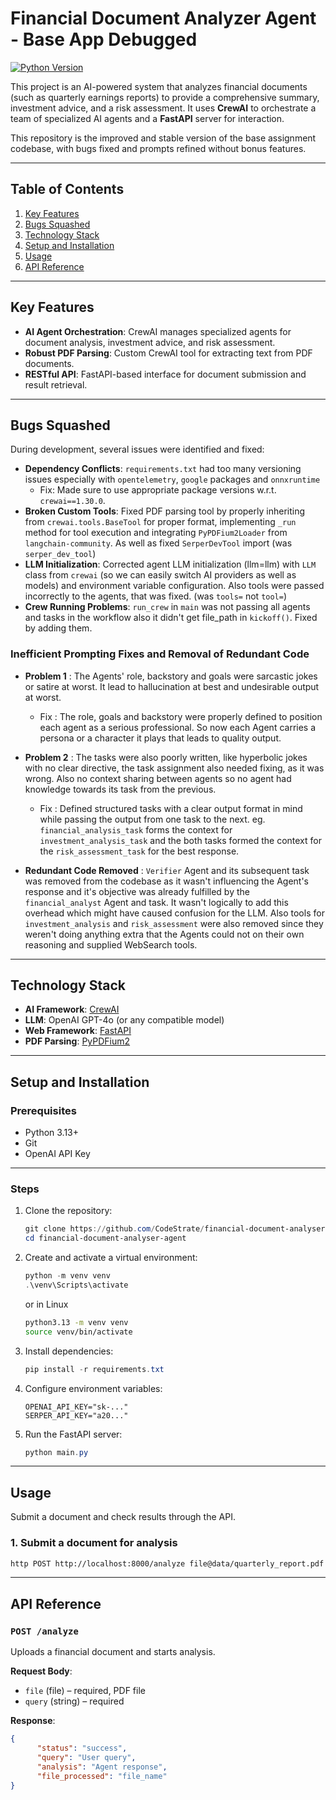# Financial Document Analyzer Agent - Base App Debugged

[![Python Version](https://img.shields.io/badge/python-3.13+-blue.svg)](https://www.python.org/downloads/)

This project is an AI-powered system that analyzes financial documents (such as quarterly earnings reports) to provide a comprehensive summary, investment advice, and a risk assessment. It uses **CrewAI** to orchestrate a team of specialized AI agents and a **FastAPI** server for interaction.

This repository is the improved and stable version of the base assignment codebase, with bugs fixed and prompts refined without bonus features.

---

## Table of Contents

1. [Key Features](#key-features)
2. [Bugs Squashed](#bugs-squashed)
3. [Technology Stack](#technology-stack)
4. [Setup and Installation](#setup-and-installation)
5. [Usage](#usage)
6. [API Reference](#api-reference)

---

## Key Features

* **AI Agent Orchestration**: CrewAI manages specialized agents for document analysis, investment advice, and risk assessment.
* **Robust PDF Parsing**: Custom CrewAI tool for extracting text from PDF documents.
* **RESTful API**: FastAPI-based interface for document submission and result retrieval.

---

## Bugs Squashed

During development, several issues were identified and fixed:

* **Dependency Conflicts**: `requirements.txt` had too many versioning issues especially with `opentelemetry`, `google` packages and `onnxruntime`
    - Fix: Made sure to use appropriate package versions w.r.t. `crewai==1.30.0`.
* **Broken Custom Tools**: Fixed PDF parsing tool by properly inheriting from `crewai.tools.BaseTool` for proper format, implementing `_run` method for tool execution and integrating `PyPDFium2Loader` from `langchain-community`. As well as fixed `SerperDevTool` import (was `serper_dev_tool`)
* **LLM Initialization**: Corrected agent LLM initialization (llm=llm) with `LLM` class from `crewai` (so we can easily switch AI providers as well as models) and environment variable configuration. Also tools were passed incorrectly to the agents, that was fixed. (was `tools=` not `tool=`)
* **Crew Running Problems**: `run_crew` in `main` was not passing all agents and tasks in the workflow also it didn't get file_path in `kickoff()`. Fixed by adding them.

### Inefficient Prompting Fixes and Removal of Redundant Code
* **Problem 1** : The Agents' role, backstory and goals were sarcastic jokes or satire at worst. It lead to hallucination at best and undesirable output at worst.
  - Fix : The role, goals and backstory were properly defined to position each agent as a serious professional. So now each Agent carries a persona or a character it plays that leads to quality output.

* **Problem 2** : The tasks were also poorly written, like hyperbolic jokes with no clear directive, the task assignment also needed fixing, as it was wrong. Also no context sharing between agents so no agent had knowledge towards its task from the previous.
  - Fix : Defined structured tasks with a clear output format in mind while passing the output from one task to the next. eg. `financial_analysis_task` forms the context for `investment_analysis_task` and the both tasks formed the context for the `risk_assessment_task` for the best response.
 
* **Redundant Code Removed** : `Verifier` Agent and its subsequent task was removed from the codebase as it wasn't influencing the Agent's response and it's objective was already fulfilled by the `financial_analyst` Agent and task. It wasn't logically to add this overhead which might have caused confusion for the LLM. Also tools for `investment_analysis` and `risk_assessment` were also removed since they weren't doing anything extra that the Agents could not on their own reasoning and supplied WebSearch tools.

---

## Technology Stack

* **AI Framework**: [CrewAI](https://www.crewai.com/)
* **LLM**: OpenAI GPT-4o (or any compatible model)
* **Web Framework**: [FastAPI](https://fastapi.tiangolo.com/)
* **PDF Parsing**: [PyPDFium2](https://pypdfium2.readthedocs.io/en/stable/)

---

## Setup and Installation

### Prerequisites

* Python 3.13+
* Git
* OpenAI API Key

---

### Steps

1. Clone the repository:

   ```powershell
   git clone https://github.com/CodeStrate/financial-document-analyser-agent.git
   cd financial-document-analyser-agent
   ```

2. Create and activate a virtual environment:

   ```powershell
   python -m venv venv
   .\venv\Scripts\activate
   ```

   or in Linux
   ```bash
   python3.13 -m venv venv
   source venv/bin/activate
   ```

3. Install dependencies:

   ```powershell
   pip install -r requirements.txt
   ```

4. Configure environment variables:
   ```env
   OPENAI_API_KEY="sk-..."
   SERPER_API_KEY="a20..."
   ```

5. Run the FastAPI server:

   ```powershell
   python main.py
   ```

---

## Usage

Submit a document and check results through the API.

### 1. Submit a document for analysis

```bash
http POST http://localhost:8000/analyze file@data/quarterly_report.pdf query="Provide a detailed analysis, recommendation, and risk assessment."
```

---

## API Reference

### `POST /analyze`

Uploads a financial document and starts analysis.

**Request Body**:

* `file` (file) – required, PDF file
* `query` (string) – required

**Response**:

```json
{
      "status": "success",
      "query": "User query",
      "analysis": "Agent response",
      "file_processed": "file_name"
}
```
